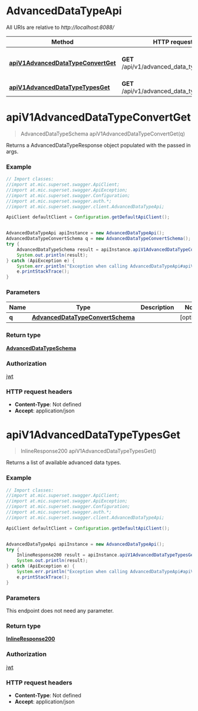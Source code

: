 # AdvancedDataTypeApi

All URIs are relative to *http://localhost:8088/*

Method | HTTP request | Description
------------- | ------------- | -------------
[**apiV1AdvancedDataTypeConvertGet**](AdvancedDataTypeApi.md#apiV1AdvancedDataTypeConvertGet) | **GET** /api/v1/advanced_data_type/convert | Returns a AdvancedDataTypeResponse object populated with the passed in args.
[**apiV1AdvancedDataTypeTypesGet**](AdvancedDataTypeApi.md#apiV1AdvancedDataTypeTypesGet) | **GET** /api/v1/advanced_data_type/types | 

<a name="apiV1AdvancedDataTypeConvertGet"></a>
# **apiV1AdvancedDataTypeConvertGet**
> AdvancedDataTypeSchema apiV1AdvancedDataTypeConvertGet(q)

Returns a AdvancedDataTypeResponse object populated with the passed in args.

### Example
```java
// Import classes:
//import at.mic.superset.swagger.ApiClient;
//import at.mic.superset.swagger.ApiException;
//import at.mic.superset.swagger.Configuration;
//import at.mic.superset.swagger.auth.*;
//import at.mic.superset.swagger.client.AdvancedDataTypeApi;

ApiClient defaultClient = Configuration.getDefaultApiClient();


AdvancedDataTypeApi apiInstance = new AdvancedDataTypeApi();
AdvancedDataTypeConvertSchema q = new AdvancedDataTypeConvertSchema(); // AdvancedDataTypeConvertSchema | 
try {
    AdvancedDataTypeSchema result = apiInstance.apiV1AdvancedDataTypeConvertGet(q);
    System.out.println(result);
} catch (ApiException e) {
    System.err.println("Exception when calling AdvancedDataTypeApi#apiV1AdvancedDataTypeConvertGet");
    e.printStackTrace();
}
```

### Parameters

Name | Type | Description  | Notes
------------- | ------------- | ------------- | -------------
 **q** | [**AdvancedDataTypeConvertSchema**](.md)|  | [optional]

### Return type

[**AdvancedDataTypeSchema**](AdvancedDataTypeSchema.md)

### Authorization

[jwt](../README.md#jwt)

### HTTP request headers

 - **Content-Type**: Not defined
 - **Accept**: application/json

<a name="apiV1AdvancedDataTypeTypesGet"></a>
# **apiV1AdvancedDataTypeTypesGet**
> InlineResponse200 apiV1AdvancedDataTypeTypesGet()



Returns a list of available advanced data types.

### Example
```java
// Import classes:
//import at.mic.superset.swagger.ApiClient;
//import at.mic.superset.swagger.ApiException;
//import at.mic.superset.swagger.Configuration;
//import at.mic.superset.swagger.auth.*;
//import at.mic.superset.swagger.client.AdvancedDataTypeApi;

ApiClient defaultClient = Configuration.getDefaultApiClient();


AdvancedDataTypeApi apiInstance = new AdvancedDataTypeApi();
try {
    InlineResponse200 result = apiInstance.apiV1AdvancedDataTypeTypesGet();
    System.out.println(result);
} catch (ApiException e) {
    System.err.println("Exception when calling AdvancedDataTypeApi#apiV1AdvancedDataTypeTypesGet");
    e.printStackTrace();
}
```

### Parameters
This endpoint does not need any parameter.

### Return type

[**InlineResponse200**](InlineResponse200.md)

### Authorization

[jwt](../README.md#jwt)

### HTTP request headers

 - **Content-Type**: Not defined
 - **Accept**: application/json

